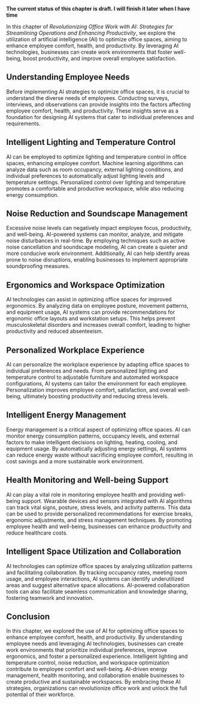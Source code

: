 **The current status of this chapter is draft. I will finish it later when I have time**

In this chapter of *Revolutionizing Office Work with AI: Strategies for Streamlining Operations and Enhancing Productivity*, we explore the utilization of artificial intelligence (AI) to optimize office spaces, aiming to enhance employee comfort, health, and productivity. By leveraging AI technologies, businesses can create work environments that foster well-being, boost productivity, and improve overall employee satisfaction.

Understanding Employee Needs
----------------------------

Before implementing AI strategies to optimize office spaces, it is crucial to understand the diverse needs of employees. Conducting surveys, interviews, and observations can provide insights into the factors affecting employee comfort, health, and productivity. These insights serve as a foundation for designing AI systems that cater to individual preferences and requirements.

Intelligent Lighting and Temperature Control
--------------------------------------------

AI can be employed to optimize lighting and temperature control in office spaces, enhancing employee comfort. Machine learning algorithms can analyze data such as room occupancy, external lighting conditions, and individual preferences to automatically adjust lighting levels and temperature settings. Personalized control over lighting and temperature promotes a comfortable and productive workspace, while also reducing energy consumption.

Noise Reduction and Soundscape Management
-----------------------------------------

Excessive noise levels can negatively impact employee focus, productivity, and well-being. AI-powered systems can monitor, analyze, and mitigate noise disturbances in real-time. By employing techniques such as active noise cancellation and soundscape modeling, AI can create a quieter and more conducive work environment. Additionally, AI can help identify areas prone to noise disruptions, enabling businesses to implement appropriate soundproofing measures.

Ergonomics and Workspace Optimization
-------------------------------------

AI technologies can assist in optimizing office spaces for improved ergonomics. By analyzing data on employee posture, movement patterns, and equipment usage, AI systems can provide recommendations for ergonomic office layouts and workstation setups. This helps prevent musculoskeletal disorders and increases overall comfort, leading to higher productivity and reduced absenteeism.

Personalized Workplace Experience
---------------------------------

AI can personalize the workplace experience by adapting office spaces to individual preferences and needs. From personalized lighting and temperature control to adjustable furniture and automated workspace configurations, AI systems can tailor the environment for each employee. Personalization improves employee comfort, satisfaction, and overall well-being, ultimately boosting productivity and reducing stress levels.

Intelligent Energy Management
-----------------------------

Energy management is a critical aspect of optimizing office spaces. AI can monitor energy consumption patterns, occupancy levels, and external factors to make intelligent decisions on lighting, heating, cooling, and equipment usage. By automatically adjusting energy settings, AI systems can reduce energy waste without sacrificing employee comfort, resulting in cost savings and a more sustainable work environment.

Health Monitoring and Well-being Support
----------------------------------------

AI can play a vital role in monitoring employee health and providing well-being support. Wearable devices and sensors integrated with AI algorithms can track vital signs, posture, stress levels, and activity patterns. This data can be used to provide personalized recommendations for exercise breaks, ergonomic adjustments, and stress management techniques. By promoting employee health and well-being, businesses can enhance productivity and reduce healthcare costs.

Intelligent Space Utilization and Collaboration
-----------------------------------------------

AI technologies can optimize office spaces by analyzing utilization patterns and facilitating collaboration. By tracking occupancy rates, meeting room usage, and employee interactions, AI systems can identify underutilized areas and suggest alternative space allocations. AI-powered collaboration tools can also facilitate seamless communication and knowledge sharing, fostering teamwork and innovation.

Conclusion
----------

In this chapter, we explored the use of AI for optimizing office spaces to enhance employee comfort, health, and productivity. By understanding employee needs and leveraging AI technologies, businesses can create work environments that prioritize individual preferences, improve ergonomics, and foster a personalized experience. Intelligent lighting and temperature control, noise reduction, and workspace optimization contribute to employee comfort and well-being. AI-driven energy management, health monitoring, and collaboration enable businesses to create productive and sustainable workspaces. By embracing these AI strategies, organizations can revolutionize office work and unlock the full potential of their workforce.
